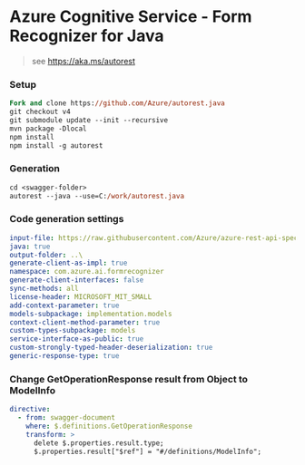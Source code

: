 # Azure Cognitive Service - Form Recognizer for Java

> see https://aka.ms/autorest

### Setup
```ps
Fork and clone https://github.com/Azure/autorest.java 
git checkout v4
git submodule update --init --recursive
mvn package -Dlocal
npm install
npm install -g autorest
```

### Generation
```ps
cd <swagger-folder>
autorest --java --use=C:/work/autorest.java
```

### Code generation settings
``` yaml
input-file: https://raw.githubusercontent.com/Azure/azure-rest-api-specs-pr/a479a2c8e2d6acb97c2a377745b9e1bb485a218f/specification/cognitiveservices/data-plane/FormRecognizer/preview/2022-06-30-preview/FormRecognizer.json?token=GHSAT0AAAAAABJXDFRPTGPKCJP3R2IPLGIOYUW6VFQ
java: true
output-folder: ..\
generate-client-as-impl: true
namespace: com.azure.ai.formrecognizer
generate-client-interfaces: false
sync-methods: all
license-header: MICROSOFT_MIT_SMALL
add-context-parameter: true
models-subpackage: implementation.models
context-client-method-parameter: true
custom-types-subpackage: models
service-interface-as-public: true
custom-strongly-typed-header-deserialization: true
generic-response-type: true
```

### Change GetOperationResponse result from Object to ModelInfo

``` yaml $(java)
directive:
  - from: swagger-document
    where: $.definitions.GetOperationResponse
    transform: >
      delete $.properties.result.type;
      $.properties.result["$ref"] = "#/definitions/ModelInfo";


